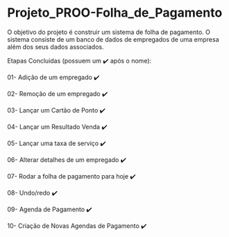 # Projeto_PROO-Folha_de_Pagamento
O objetivo do projeto é construir um sistema de folha de pagamento. O sistema consiste de um banco de dados de empregados de uma empresa além dos seus dados associados.

Etapas Concluidas (possuem um ✔️️ após o nome):

01- Adição de um empregado  ✔️️

02- Remoção de um empregado  ✔️️

03- Lançar um Cartão de Ponto  ✔️️

04- Lançar um Resultado Venda  ✔️️

05- Lançar uma taxa de serviço  ✔️️

06- Alterar detalhes de um empregado  ✔️️

07- Rodar a folha de pagamento para hoje ✔️️

08- Undo/redo ✔️️

09- Agenda de Pagamento ✔️️

10- Criação de Novas Agendas de Pagamento ✔️️
